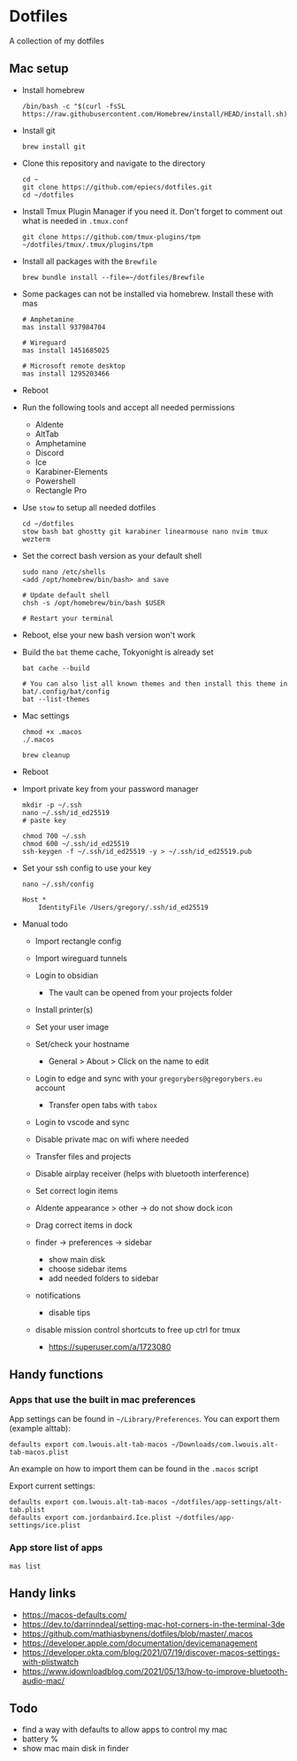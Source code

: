 # Dotfiles

A collection of my dotfiles

## Mac setup

- Install homebrew

    ```
    /bin/bash -c "$(curl -fsSL https://raw.githubusercontent.com/Homebrew/install/HEAD/install.sh)"
    ```

- Install git

    ```
    brew install git
    ```

- Clone this repository and navigate to the directory

    ```
    cd ~
    git clone https://github.com/epiecs/dotfiles.git
    cd ~/dotfiles
    ```

- Install Tmux Plugin Manager if you need it. Don't forget to comment out what is needed in `.tmux.conf`

    ```
    git clone https://github.com/tmux-plugins/tpm ~/dotfiles/tmux/.tmux/plugins/tpm
    ```

- Install all packages with the `Brewfile`

    ```
    brew bundle install --file=~/dotfiles/Brewfile
    ```

- Some packages can not be installed via homebrew. Install these with mas

    ```
    # Amphetamine
    mas install 937984704

    # Wireguard
    mas install 1451685025

    # Microsoft remote desktop
    mas install 1295203466
    ```

- Reboot

- Run the following tools and accept all needed permissions
    - Aldente
    - AltTab
    - Amphetamine
    - Discord
    - Ice
    - Karabiner-Elements
    - Powershell
    - Rectangle Pro

- Use `stow` to setup all needed dotfiles

    ```
    cd ~/dotfiles
    stow bash bat ghostty git karabiner linearmouse nano nvim tmux wezterm
    ```

- Set the correct bash version as your default shell

    ```
    sudo nano /etc/shells
    <add /opt/homebrew/bin/bash> and save

    # Update default shell
    chsh -s /opt/homebrew/bin/bash $USER

    # Restart your terminal
    ```

- Reboot, else your new bash version won't work

- Build the `bat` theme cache, Tokyonight is already set

    ```
    bat cache --build

    # You can also list all known themes and then install this theme in bat/.config/bat/config
    bat --list-themes 
    ```

- Mac settings

    ```
    chmod +x .macos
    ./.macos

    brew cleanup
    ```

- Reboot

- Import private key from your password manager

    ```
    mkdir -p ~/.ssh
    nano ~/.ssh/id_ed25519
    # paste key

    chmod 700 ~/.ssh
    chmod 600 ~/.ssh/id_ed25519
    ssh-keygen -f ~/.ssh/id_ed25519 -y > ~/.ssh/id_ed25519.pub
    ```

- Set your ssh config to use your key

    ```
    nano ~/.ssh/config

    Host *
        IdentityFile /Users/gregory/.ssh/id_ed25519
    ```

- Manual todo

    - Import rectangle config
    - Import wireguard tunnels
    - Login to obsidian
        - The vault can be opened from your projects folder
    - Install printer(s)

    - Set your user image
    - Set/check your hostname
        - General > About > Click on the name to edit

    - Login to edge and sync with your `gregorybers@gregorybers.eu` account
        - Transfer open tabs with `tabox`
    - Login to vscode and sync
    - Disable private mac on wifi where needed
    - Transfer files and projects

    - Disable airplay receiver (helps with bluetooth interference)

    - Set correct login items
    - Aldente appearance > other -> do not show dock icon
    - Drag correct items in dock
    - finder -> preferences -> sidebar 
        - show main disk
        - choose sidebar items
        - add needed folders to sidebar
    - notifications
        - disable tips
    - disable mission control shortcuts to free up ctrl for tmux
        - https://superuser.com/a/1723080


## Handy functions

### Apps that use the built in mac preferences

App settings can be found in `~/Library/Preferences`. You can export them (example alttab):

```
defaults export com.lwouis.alt-tab-macos ~/Downloads/com.lwouis.alt-tab-macos.plist
```

An example on how to import them can be found in the `.macos` script

Export current settings:

```
defaults export com.lwouis.alt-tab-macos ~/dotfiles/app-settings/alt-tab.plist
defaults export com.jordanbaird.Ice.plist ~/dotfiles/app-settings/ice.plist
```

### App store list of apps

`mas list`

## Handy links

- https://macos-defaults.com/
- https://dev.to/darrinndeal/setting-mac-hot-corners-in-the-terminal-3de
- https://github.com/mathiasbynens/dotfiles/blob/master/.macos
- https://developer.apple.com/documentation/devicemanagement
- https://developer.okta.com/blog/2021/07/19/discover-macos-settings-with-plistwatch
- https://www.idownloadblog.com/2021/05/13/how-to-improve-bluetooth-audio-mac/

## Todo

- find a way with defaults to allow apps to control my mac
- battery %
- show mac main disk in finder
